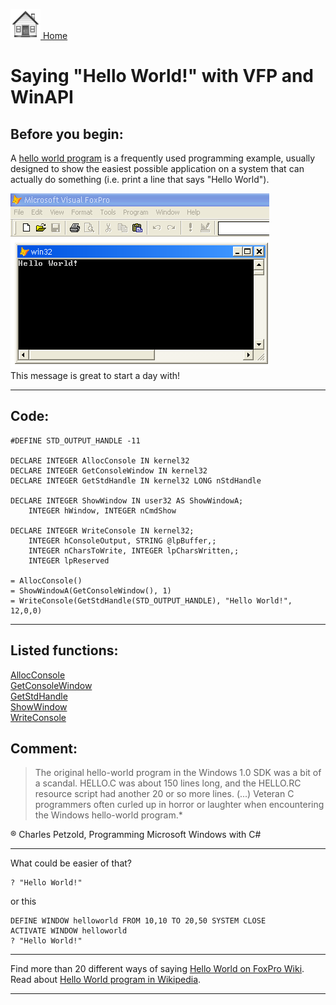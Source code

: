 [<img src="../images/home.png"> Home ](https://github.com/VFPX/Win32API)  

# Saying "Hello World!" with VFP and WinAPI

## Before you begin:
A [hello world program](http://en.wikipedia.org/wiki/Hello_world_program#Windows_API_.28in_C.29) is a frequently used programming example, usually designed to show the easiest possible application on a system that can actually do something (i.e. print a line that says "Hello World").  

![](../images/helloworld.png)  
This message is great to start a day with!  

  
***  


## Code:
```foxpro  
#DEFINE STD_OUTPUT_HANDLE -11

DECLARE INTEGER AllocConsole IN kernel32
DECLARE INTEGER GetConsoleWindow IN kernel32
DECLARE INTEGER GetStdHandle IN kernel32 LONG nStdHandle

DECLARE INTEGER ShowWindow IN user32 AS ShowWindowA;
	INTEGER hWindow, INTEGER nCmdShow

DECLARE INTEGER WriteConsole IN kernel32;
	INTEGER hConsoleOutput, STRING @lpBuffer,;
	INTEGER nCharsToWrite, INTEGER lpCharsWritten,;
	INTEGER lpReserved

= AllocConsole()
= ShowWindowA(GetConsoleWindow(), 1)
= WriteConsole(GetStdHandle(STD_OUTPUT_HANDLE), "Hello World!", 12,0,0)  
```  
***  


## Listed functions:
[AllocConsole](../libraries/kernel32/AllocConsole.md)  
[GetConsoleWindow](../libraries/kernel32/GetConsoleWindow.md)  
[GetStdHandle](../libraries/kernel32/GetStdHandle.md)  
[ShowWindow](../libraries/user32/ShowWindow.md)  
[WriteConsole](../libraries/kernel32/WriteConsole.md)  

## Comment:
>The original hello-world program in the Windows 1.0 SDK was a bit of a scandal. HELLO.C was about 150 lines long, and the HELLO.RC resource script had another 20 or so more lines. (...) Veteran C programmers often curled up in horror or laughter when encountering the Windows hello-world program.*  
  
&reg; Charles Petzold, Programming Microsoft Windows with C#  
  
* * *  
What could be easier of that?
```foxpro
? "Hello World!"
```
 
or this  
```foxpro
DEFINE WINDOW helloworld FROM 10,10 TO 20,50 SYSTEM CLOSE  
ACTIVATE WINDOW helloworld  
? "Hello World!"
```
* * *  
Find more than 20 different ways of saying [Hello World on FoxPro Wiki](http://fox.wikis.com/wc.dll?Wiki~HelloWorld).  
Read about [Hello World program in Wikipedia](http://en.wikipedia.org/wiki/Hello_world_program).  
  
***  

